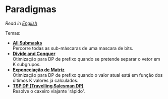 # Paradigmas

*Read in [English](README.en.md)*

Temas:
* **[All Submasks](All%20Submasks)**  
Percorre todas as sub-máscaras de uma mascara de bits.
* **[Divide and Conquer](Divide%20and%20Conquer)**   
Otimização para DP de prefixo quando se pretende separar o vetor em K subgrupos.
* **[Exponeciação de Matriz](Exponencia%C3%A7%C3%A3o%20de%20Matriz)**   
Otimização para DP de prefixo quando o valor atual está em função dos últimos K valores já calculados.
* **[TSP DP (Travelling Salesman DP)](TSP%20DP)**  
Resolve o caxeiro viajante 'rápido'.

